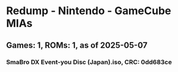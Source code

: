 # Redump - Nintendo - GameCube MIAs
## Games: 1, ROMs: 1, as of 2025-05-07

### SmaBro DX Event-you Disc (Japan).iso, CRC: 0dd683ce
